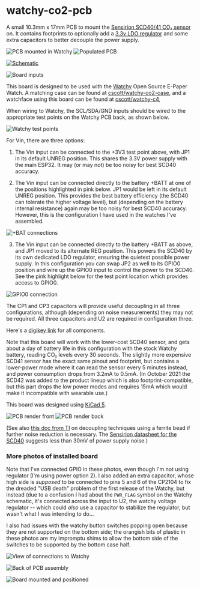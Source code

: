 watchy-co2-pcb
==============
A small 10.3mm x 17mm PCB to mount the
[Sensirion SCD40/41 CO₂ sensor](https://www.sensirion.com/en/environmental-sensors/carbon-dioxide-sensors/carbon-dioxide-sensor-scd4x/)
on.  It contains footprints to optionally add a
[3.3v LDO regulator](https://www.njr.com/electronic_device/PDF/NJM2881_NJM2882_E.pdf)
and some extra capacitors to better decouple the
power supply.

![PCB mounted in Watchy](./photos/full-back.jpg)
![Populated PCB](./photos/pcb-front.jpg)

[![Schematic](./schematic.png)](./schematic.pdf)

![Board inputs](./pinout.png)

This board is designed to be used with the
[Watchy](https://watchy.sqfmi.com/) Open Source E-Paper Watch.
A matching case can be found at
[cscott/watchy-co2-case](https://github.com/cscott/watchy-co2-case#readme),
and a watchface using this board can be found at
[cscott/watchy-c4](https://github.com/cscott/watchy-c4#readme),

When wiring to Watchy, the SCL/SDA/GND inputs should be wired to the
appropriate test points on the Watchy PCB back, as shown below.

![Watchy test points](./watchy1.png)

For Vin, there are three options:

1. The Vin input can be connected to the +3V3 test point above, with
JP1 in its default UNREG position.  This shares the 3.3V power supply
with the main ESP32.  It may (or may not) be too noisy for best SCD40
accuracy.

2. The Vin input can be connected directly to the battery +BATT at
one of the positions highlighted in pink below. JP1 would be left in
its default UNREG position.  This provides the best battery efficiency
(the SCD40 can tolerate the higher voltage level), but (depending on
the battery internal resistance) again may be too noisy for best SCD40
accuracy.  However, this is the configuration I have used in the watches
I've assembled.

![+BAT connections](./watchy2.png)

3. The Vin input can be connected directly to the battery +BATT as
above, and JP1 moved to its alternate REG position.  This powers the
SCD40 by its own dedicated LDO regulator, ensuring the quietest
possible power supply.  In this configuration you can swap JP2 as well
to its GPIO0 position and wire up the GPIO0 input to control the power
to the SCD40.  See the pink highlight below for the test point location
which provides access to GPIO0.

![GPIO0 connection](./watchy3.png)

The CP1 and CP3 capacitors will provide useful decoupling in all three
configurations, although (depending on noise measurements) they may
not be required.  All three capacitors and U2 are required in
configuration three.

Here's a [digikey link](https://www.digikey.com/short/t87dq9r9) for all
components.

Note that this board will work with the lower-cost SCD40 sensor, and gets
about a day of battery life in this configuration with the stock Watchy
battery, reading CO₂ levels every 30 seconds.  The slightly more expensive
SCD41 sensor has the exact same pinout and footprint, but contains a
lower-power mode where it can read the sensor every 5 minutes instead,
and power consumption drops from 3.2mA to 0.5mA. (In October 2021 the SCD42
was added to the product lineup which is also footprint-compatible, but
this part drops the low power modes and requires 15mA which would make
it incompatible with wearable use.)

This board was designed using [KiCad 5](https://www.kicad.org/).

![PCB render front](./board1.png)
![PCB render back](./board2.png)

(See also [this doc from TI](https://www.ti.com/lit/an/scaa048/scaa048.pdf)
on decoupling techniques using a ferrite bead if further noise reduction
is necessary.  The
[Sensirion datasheet for the SCD40](https://www.sensirion.com/fileadmin/user_upload/customers/sensirion/Dokumente/9.5_CO2/Sensirion_CO2_Sensors_SCD4x_Datasheet.pdf) suggests less than 30mV of power supply noise.)

### More photos of installed board

Note that I've connected GPIO in these photos, even though I'm not using
regulator (I'm using power option 2).  I also added an extra capacitor,
whose high side is *supposed* to be connected to pins 5 and 6 of the CP2104
to fix the dreaded "USB death" problem of the first release of the Watchy,
but instead (due to a confusion I had about the `PWR_FLAG` symbol on the
Watchy schematic, it's connected across the input to U2, the watchy voltage
regulator -- which could *also* use a capacitor to stabilize the regulator,
but wasn't what I was intending to do...

I also had issues with the watchy button switches popping open because
they are not supported on the bottom side; the orangish bits of
plastic in these photos are my impromptu shims to allow the bottom
side of the switches to be supported by the bottom case half.

![View of connections to Watchy](./photos/full-wiring.jpg)

![Back of PCB assembly](./photos/nylon2.jpg)

![Board mounted and positioned](./photos/nylon.jpg)

